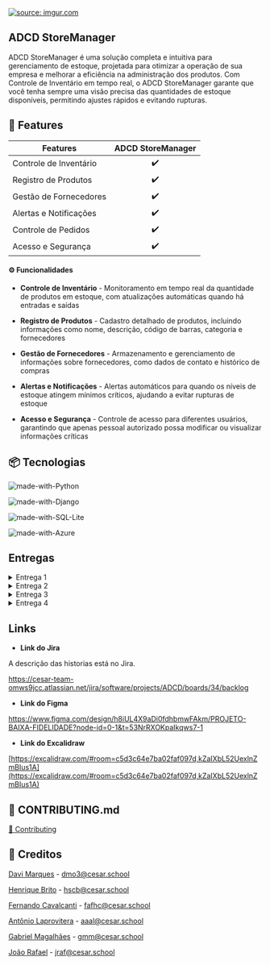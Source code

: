 <a href="https://imgur.com/8SEQm2C"><img src="https://i.imgur.com/8SEQm2C.jpg" title="source: imgur.com" /></a>

##  ADCD StoreManager

ADCD StoreManager é uma solução completa e intuitiva para gerenciamento de estoque, projetada para otimizar a operação de sua empresa e melhorar a eficiência na administração dos produtos. Com Controle de Inventário em tempo real, o ADCD StoreManager garante que você tenha sempre uma visão precisa das quantidades de estoque disponíveis, permitindo ajustes rápidos e evitando rupturas. 


## 🎯 Features

| Features             | ADCD StoreManager |
| --------------------   | :-------: |
| Controle de Inventário |    ✔️     |
| Registro de Produtos   |    ✔️     |
| Gestão de Fornecedores |    ✔️     |
| Alertas e Notificações |    ✔️     |
| Controle de Pedidos    |    ✔️     |
| Acesso e Segurança     |    ✔️     |

#### ⚙️ Funcionalidades

- **Controle de Inventário** - Monitoramento em tempo real da quantidade de produtos em estoque, com atualizações automáticas quando há entradas e saídas

- **Registro de Produtos** - Cadastro detalhado de produtos, incluindo informações como nome, descrição, código de barras, categoria e fornecedores

- **Gestão de Fornecedores** - Armazenamento e gerenciamento de informações sobre fornecedores, como dados de contato e histórico de compras

- **Alertas e Notificações** -  Alertas automáticos para quando os níveis de estoque atingem mínimos críticos, ajudando a evitar rupturas de estoque

- **Acesso e Segurança** - Controle de acesso para diferentes usuários, garantindo que apenas pessoal autorizado possa modificar ou visualizar informações críticas

## 📦 Tecnologias

![made-with-Python](https://img.shields.io/badge/Made%20with-Python-brightgreen)

![made-with-Django](https://img.shields.io/badge/Made%20with-Django-brightgreen)

![made-with-SQL-Lite](https://img.shields.io/badge/Made%20with-SQLite-brightgreen)


![made-with-Azure](https://img.shields.io/badge/Made%20with-Azure-brightgreen)

## Entregas

<details>
<summary>Entrega 1</summary>
<ul>
  <li>
<a href="Imagens/historias_backlog.png">Imagem do Backlog no Jira</a>
</li>
  
<li>
    <a  href="Imagens/Captura de tela 2024-11-11 224848.png"
      >Imagem do Board no Jira</a
    >
  </li>

  <li>
    <a  href="https://www.youtube.com/watch?v=9WM5FAH4sw8"
      >Screencast</a
    >
  </li>
</ul>
</details>

<details>
<summary>Entrega 2</summary>
<ul>
  <li>
<a href="Imagens/historias_backlog_2.png">Imagem do Backlog no Jira</a>
</li>
  
<li>
    <a  href="Imagens/sprint2.png"
      >Imagem do Board no Jira</a
    >
  </li>

  <li>
    <a  href="https://youtu.be/eyRat3ko0qc"
      >Screencast</a
    >
  </li>
</ul>
</details>

<details>
<summary>Entrega 3</summary>
<ul>
  <li>
<a href="Imagens/historias_backlog_2.png">Imagem do Backlog no Jira</a>
</li>
  
<li>
    <a  href=""
      >Imagem do Board no Jira</a
    >
  </li>

  <li>
    <a  href="https://youtu.be/cxIIKX1oKCA"
      >Screencast do site</a
    >
  </li>
  <li>
    <a  href="https://youtu.be/2BrqfAbknA0"
      >Screencast do lo-fi</a
    >
  </li>
</ul>
</details>

<details>
<summary>Entrega 4</summary>
<ul>
  <li>
<a href="Imagens/Captura de tela 2024-11-11 181233.png">Imagem do Backlog no Jira</a>
</li>
  
<li>
    <a  href="Imagens/Captura de tela 2024-11-11 181137.png"
      >Imagem do Board no Jira</a
    >
  </li>

  <li>
    <a  href="https://youtu.be/vhPL4hu4It4"
      >Screencast do site</a
    >
  </li>
  <li>
    <a  href="https://youtu.be/bkFG1FU7Iec"
      >Screencast do Lo-Fi</a
    >
  </li>

  <li>
    <a  href="https://youtu.be/43eCEABAQcs"
      >Issue/Bug Tracker</a
    >
  </li>

  <li>
    <a  href="https://youtu.be/r-RnztTa5yE"
      >Screencast do Processo de Build + Testes</a
    >
  </li>
</ul>
</details>

## Links

- **Link do Jira**

A descrição das historias está no Jira.

https://cesar-team-omws9jcc.atlassian.net/jira/software/projects/ADCD/boards/34/backlog

- **Link do Figma**
    
https://www.figma.com/design/h8iUL4X9aDi0fdhbmwFAkm/PROJETO-BAIXA-FIDELIDADE?node-id=0-1&t=53NrRXOKpaIkqws7-1

- **Link do Excalidraw**
    
[https://excalidraw.com/#room=c5d3c64e7ba02faf097d,kZaIXbL52UexlnZmBIus1A](https://excalidraw.com/#room=c5d3c64e7ba02faf097d,kZaIXbL52UexlnZmBIus1A)


## 📄 CONTRIBUTING.md

[📄 Contributing](https://github.com/JoaoRafael04/ADCD_StoreManager/blob/main/CONTRIBUTING.md) 

## 👥 Creditos

[Davi Marques](https://github.com/davimqz) - dmo3@cesar.school

[Henrique Brito](https://github.com/HenriqueCBrito) - hscb@cesar.school

[Fernando Cavalcanti](https://github.com/FernandoCavalcantii) - fafhc@cesar.school

[Antônio Laprovitera](https://github.com/antoniolaprov) - aaal@cesar.school

[Gabriel Magalhães](https://github.com/gabrielmdev) - gmm@cesar.school

[João Rafael](https://github.com/JoaoRafael04) - jraf@cesar.school